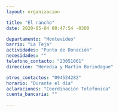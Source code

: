 ```yaml
---
layout: organizacion

title: "El rancho"
date: 2020-05-04 00:47:54 -0300

departamento: "Montevideo"
barrio: "La Teja"
actividades: "Punto de Donación"
necesidades: ""
telefono_contacto: "23051061"
direccion: "Heredia y Martin Berindague"

otros_contactos: "094524282"
horario: "Durante el día"
aclaraciones: "Coordinación Telefónica"
cuenta_bancaria: ""

---
```


